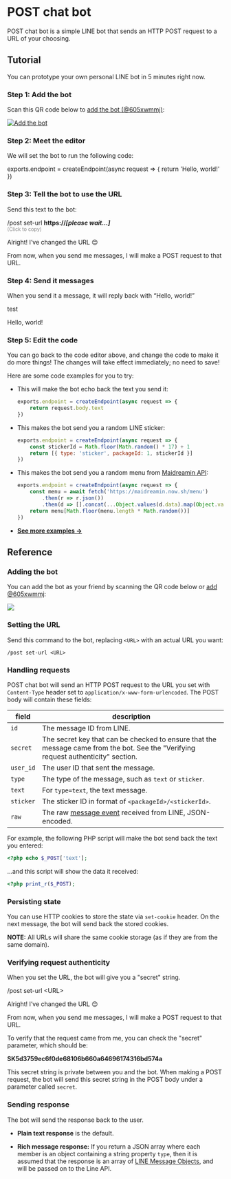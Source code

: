 POST chat bot
=============

POST chat bot is a simple LINE bot that sends an HTTP POST request to a URL of your choosing.

## Tutorial

You can prototype your own personal LINE bot in 5 minutes right now.

### Step 1: Add the bot

Scan this QR code below to [add the bot (@605xwmmj)](https://line.me/R/ti/p/%40605xwmmj):

[![Add the bot](https://qr-official.line.me/sid/M/605xwmmj.png)](https://line.me/R/ti/p/%40605xwmmj)

### Step 2: Meet the editor

We will set the bot to run the following code:

<div id="runkitEmbed">
exports.endpoint = createEndpoint(async request => {
    return 'Hello, world!'
})
</div>

### Step 3: Tell the bot to use the URL

<span id="sendLink">Send</span> this text to the bot:

<div class="chat-bubbles">
  <p class="bubble -me -clickable" onclick="docsUtils.copy('copyText')">
    <span id="copyText">/post set-url <strong id="endpointText">https://<em>[please wait...]</em></strong></span>
    <br>
    <small style="opacity: 0.5">(Click to copy)</small>
  </p>
  <p class="bubble -you">Alright! I’ve changed the URL 😊</p>
  <p class="bubble -you">From now, when you send me messages, I will make a POST request to that URL.</p>
</div>

### Step 4: Send it messages

When you send it a message, it will reply back with “Hello, world!”

<div class="chat-bubbles">
  <p class="bubble -me">test</p>
  <p class="bubble -you">Hello, world!</p>
</div>

### Step 5: Edit the code

You can go back to the code editor above, and change the code to make it do more things!
The changes will take effect immediately; no need to save!

Here are some code examples for you to try:

-   This will make the bot echo back the text you send it:

    ```js
    exports.endpoint = createEndpoint(async request => {
        return request.body.text
    })
    ```

-   This makes the bot send you a random LINE sticker:

    ```js
    exports.endpoint = createEndpoint(async request => {
        const stickerId = Math.floor(Math.random() * 17) + 1
        return [{ type: 'sticker', packageId: 1, stickerId }]
    })
    ```

-   This makes the bot send you a random menu from [Maidreamin API](https://ex-maid-blog.now.sh/):

    ```js
    exports.endpoint = createEndpoint(async request => {
        const menu = await fetch('https://maidreamin.now.sh/menu')
            .then(r => r.json())
            .then(d => [].concat(...Object.values(d.data).map(Object.values)))
        return menu[Math.floor(menu.length * Math.random())]
    })
    ```

-   [**See more examples &rarr;**](https://github.com/dtinth/POST-chat-bot/wiki/RunKit-Code-Examples)

## Reference

### Adding the bot

You can add the bot as your friend by scanning the QR code below or <a href="https://line.me/R/ti/p/%40605xwmmj">add @605xwmmj</a>:

<a href="https://line.me/R/ti/p/%40605xwmmj"><img src="https://qr-official.line.me/sid/M/605xwmmj.png"></a>

### Setting the URL

Send this command to the bot, replacing `<URL>` with an actual URL you want:

```
/post set-url <URL>
```

### Handling requests

POST chat bot will send an HTTP POST request to the URL you set with `Content-Type` header set to `application/x-www-form-urlencoded`.
The POST body will contain these fields:

| field | description |
| ----- | ----------- |
| `id` | The message ID from LINE. |
| `secret` | The secret key that can be checked to ensure that the message came from the bot. See the "Verifying request authenticity" section. |
| `user_id` | The user ID that sent the message. |
| `type` | The type of the message, such as `text` or `sticker`. |
| `text` | For `type=text`, the text message. |
| `sticker` | The sticker ID in format of `<packageId>/<stickerId>`. |
| `raw` | The raw [message event](https://developers.line.biz/en/reference/messaging-api/#message-event) received from LINE, JSON-encoded. |

For example, the following PHP script will make the bot send back the text you entered:

```php
<?php echo $_POST['text'];
```

…and this script will show the data it received:

```php
<?php print_r($_POST);
```

### Persisting state

You can use HTTP cookies to store the state via `set-cookie` header.
On the next message, the bot will send back the stored cookies.

**NOTE:** All URLs will share the same cookie storage (as if they are from the same domain).

### Verifying request authenticity

When you set the URL, the bot will give you a "secret" string.

<div class="chat-bubbles">
  <p class="bubble -me">/post set-url &lt;URL&gt;</p>
  <p class="bubble -you">Alright! I’ve changed the URL 😊</p>
  <p class="bubble -you">From now, when you send me messages, I will make a POST request to that URL.</p>
  <p class="bubble -you">To verify that the request came from me, you can check the "secret" parameter, which should be:</p>
  <p class="bubble -you"><strong>SK5d3759ec6f0de68106b660a64696174316bd574a</strong></p>
</div>

This secret string is private between you and the bot.
When making a POST request, the bot will send this secret string in the POST body under a parameter called `secret`.

<!--
// TODO: Remove this comment when sharing endpoints is released.
//
**Security note:** If you share your endpoint allows others to run an arbitrary code, please be careful as they may be able to access the secret.
-->

### Sending response

The bot will send the response back to the user.

- **Plain text response** is the default.

- **Rich message response:** If you return a JSON array where each member is an object containing a string property `type`,
  then it is assumed that the response is an array of [LINE Message Objects](https://developers.line.biz/en/reference/messaging-api/#message-objects),
  and will be passed on to the Line API.

<!--
// TODO: Write the "Sharing endpoint" section
-->
